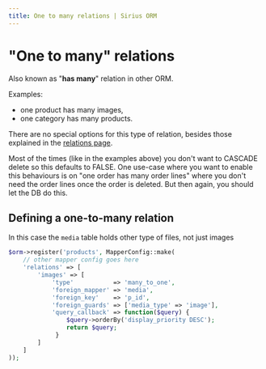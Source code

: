 ```yaml
---
title: One to many relations | Sirius ORM
---
```


# "One to many" relations

Also known as "__has many__" relation in other ORM. 

Examples: 
- one product has many images, 
- one category has many products.

There are no special options for this type of relation, besides those explained in the [relations page](relations.html).

Most of the times (like in the examples above) you don't want to CASCADE delete so this defaults to FALSE. 
One use-case where you want to enable this behaviours is on "one order has many order lines" where you don't need the order lines once the
 order is deleted.
 But then again, you should let the DB do this.
 
## Defining a one-to-many relation

In this case the `media` table holds other type of files, not just images

```php
$orm->register('products', MapperConfig::make(
    // other mapper config goes here
    'relations' => [
        'images' => [
            'type'           => 'many_to_one',
            'foreign_mapper' => 'media',
            'foreign_key'    => 'p_id', 
            'foreign_guards' => ['media_type' => 'image'],           
            'query_callback' => function($query) {
                $query->orderBy('display_priority DESC');
                return $query;
             }
        ]       
    ]
));
```  